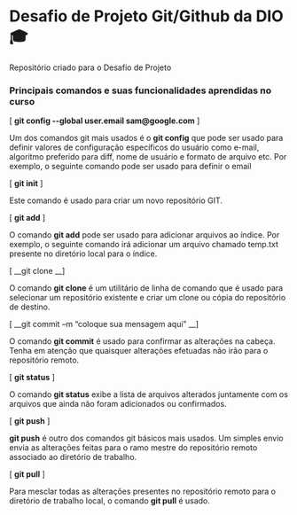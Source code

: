 # Desafio de Projeto Git/Github da DIO 🎓

Repositório criado para o Desafio de Projeto



### Principais comandos e suas funcionalidades aprendidas no curso



[ __git config --global user.email sam@google.com__ ]

Um dos comandos git mais usados é o **git config** que pode ser usado para definir valores de configuração específicos do usuário como e-mail, algoritmo preferido para diff, nome de usuário e formato de arquivo etc. Por exemplo, o seguinte comando pode ser usado para definir o email



[ __git init__ ]

Este comando é usado para criar um novo repositório GIT.



[ __git add__ ]

O comando **git add** pode ser usado para adicionar arquivos ao índice. Por exemplo, o seguinte comando irá adicionar um arquivo chamado temp.txt presente no diretório local para o índice.



[  __git clone __]

O comando __git clone__ é um utilitário de linha de comando que é usado para selecionar um repositório existente e criar um clone ou cópia do repositório de destino.



[ __git commit –m “coloque sua mensagem aqui” __]

O comando **git commit** é usado para confirmar as alterações na cabeça. Tenha em atenção que quaisquer alterações efetuadas não irão para o repositório remoto.



[ __git status__ ]

O comando **git status** exibe a lista de arquivos alterados juntamente com os arquivos que ainda não foram adicionados ou confirmados.



[ __git push__ ]

**git push** é outro dos comandos git básicos mais usados. Um simples envio envia as alterações feitas para o ramo mestre do repositório remoto associado ao diretório de trabalho.



[ __git pull__ ]

Para mesclar todas as alterações presentes no repositório remoto para o diretório de trabalho local, o comando __git pull__ é usado. 
